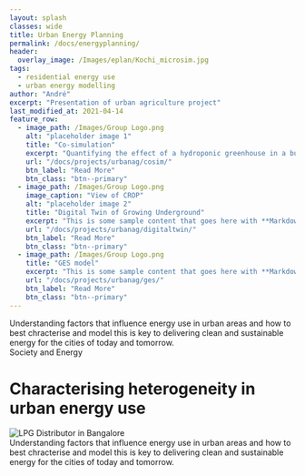```yaml
---
layout: splash
classes: wide
title: Urban Energy Planning
permalink: /docs/energyplanning/
header: 
  overlay_image: /Images/eplan/Kochi_microsim.jpg
tags:
  - residential energy use
  - urban energy modelling
author: "André"
excerpt: "Presentation of urban agriculture project"
last_modified_at: 2021-04-14
feature_row:
  - image_path: /Images/Group Logo.png
    alt: "placeholder image 1"
    title: "Co-simulation"
    excerpt: "Quantifying the effect of a hydroponic greenhouse in a building"
    url: "/docs/projects/urbanag/cosim/"
    btn_label: "Read More"
    btn_class: "btn--primary"
  - image_path: /Images/Group Logo.png
    image_caption: "View of CROP"
    alt: "placeholder image 2"
    title: "Digital Twin of Growing Underground"
    excerpt: "This is some sample content that goes here with **Markdown** formatting."
    url: "/docs/projects/urbanag/digitaltwin/"
    btn_label: "Read More"
    btn_class: "btn--primary"
  - image_path: /Images/Group Logo.png
    title: "GES model"
    excerpt: "This is some sample content that goes here with **Markdown** formatting."
    url: "/docs/projects/urbanag/ges/"
    btn_label: "Read More"
    btn_class: "btn--primary"
---
```

<div class="wrapper"><body>Understanding factors that influence energy use in urban areas and how to best chracterise and model this is key to delivering clean and sustainable energy for the cities of today and tomorrow.<body></div>
<div class="category">Society and Energy</div>
<h1 class="title">Characterising heterogeneity in urban energy use</h1>
<div id="wrapper">
  <div id="sticky">
    <img id="sticky"
         src="/home/Images/eplan/LPG_Distributor.jpg"
         alt="LPG Distributor in Bangalore"
         caption="Photo credit: A Neto-Bradley">
  </div>
  <body>Understanding factors that influence energy use in urban areas and how to best chracterise and model this is key to delivering clean and sustainable energy for the cities of today and tomorrow.<body>
</div>
<div class="wrapper"></div>

